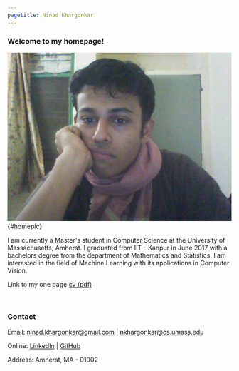 ```yaml
---
pagetitle: Ninad Khargonkar
---
```


### Welcome to my homepage!

![home](./media/ninad_home.jpg){#homepic}

I am currently a Master's student in Computer Science at the University of 
Massachusetts, Amherst. I graduated from IIT - Kanpur in June 2017 
with a bachelors degree from the department of Mathematics and Statistics. 
I am interested in the field of Machine Learning with its applications in 
Computer Vision. 

Link to my one page [cv (pdf)](./media/ninad_cv_1page.pdf)


<br>

### Contact 

Email: ninad.khargonkar@gmail.com  | nkhargonkar@cs.umass.edu

Online: [LinkedIn](https://www.linkedin.com/in/ninadkhargonkar/) | 
[GitHub](https://github.com/ninception)

Address: Amherst, MA - 01002
